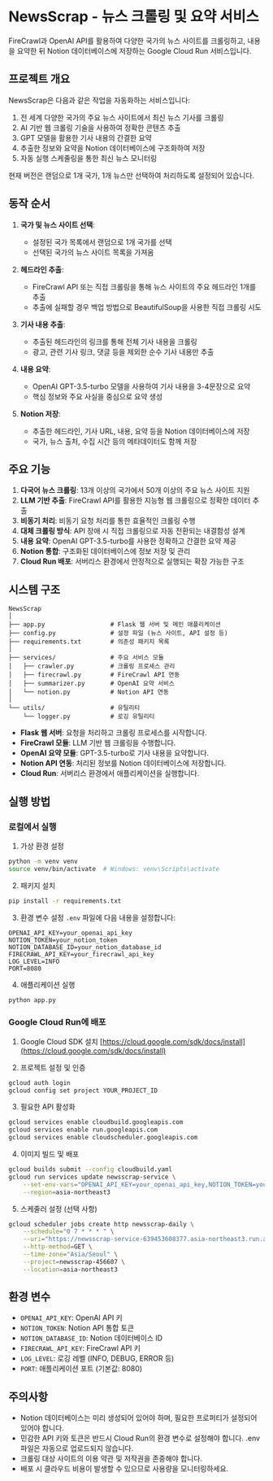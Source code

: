 # NewsScrap - 뉴스 크롤링 및 요약 서비스

FireCrawl과 OpenAI API를 활용하여 다양한 국가의 뉴스 사이트를 크롤링하고, 내용을 요약한 뒤 Notion 데이터베이스에 저장하는 Google Cloud Run 서비스입니다.

## 프로젝트 개요

NewsScrap은 다음과 같은 작업을 자동화하는 서비스입니다:
1. 전 세계 다양한 국가의 주요 뉴스 사이트에서 최신 뉴스 기사를 크롤링
2. AI 기반 웹 크롤링 기술을 사용하여 정확한 콘텐츠 추출
3. GPT 모델을 활용한 기사 내용의 간결한 요약
4. 추출한 정보와 요약을 Notion 데이터베이스에 구조화하여 저장
5. 자동 실행 스케줄링을 통한 최신 뉴스 모니터링

현재 버전은 랜덤으로 1개 국가, 1개 뉴스만 선택하여 처리하도록 설정되어 있습니다.

## 동작 순서

1. **국가 및 뉴스 사이트 선택**:
   - 설정된 국가 목록에서 랜덤으로 1개 국가를 선택
   - 선택된 국가의 뉴스 사이트 목록을 가져옴

2. **헤드라인 추출**:
   - FireCrawl API 또는 직접 크롤링을 통해 뉴스 사이트의 주요 헤드라인 1개를 추출
   - 추출에 실패할 경우 백업 방법으로 BeautifulSoup을 사용한 직접 크롤링 시도

3. **기사 내용 추출**:
   - 추출된 헤드라인의 링크를 통해 전체 기사 내용을 크롤링
   - 광고, 관련 기사 링크, 댓글 등을 제외한 순수 기사 내용만 추출

4. **내용 요약**:
   - OpenAI GPT-3.5-turbo 모델을 사용하여 기사 내용을 3-4문장으로 요약
   - 핵심 정보와 주요 사실을 중심으로 요약 생성

5. **Notion 저장**:
   - 추출한 헤드라인, 기사 URL, 내용, 요약 등을 Notion 데이터베이스에 저장
   - 국가, 뉴스 출처, 수집 시간 등의 메타데이터도 함께 저장

## 주요 기능

1. **다국어 뉴스 크롤링**: 13개 이상의 국가에서 50개 이상의 주요 뉴스 사이트 지원
2. **LLM 기반 추출**: FireCrawl API를 활용한 지능형 웹 크롤링으로 정확한 데이터 추출
3. **비동기 처리**: 비동기 요청 처리를 통한 효율적인 크롤링 수행
4. **대체 크롤링 방식**: API 장애 시 직접 크롤링으로 자동 전환되는 내결함성 설계
5. **내용 요약**: OpenAI GPT-3.5-turbo를 사용한 정확하고 간결한 요약 제공
6. **Notion 통합**: 구조화된 데이터베이스에 정보 저장 및 관리
7. **Cloud Run 배포**: 서버리스 환경에서 안정적으로 실행되는 확장 가능한 구조

## 시스템 구조

```
NewsScrap
│
├── app.py                  # Flask 웹 서버 및 메인 애플리케이션
├── config.py               # 설정 파일 (뉴스 사이트, API 설정 등)
├── requirements.txt        # 의존성 패키지 목록
│
├── services/               # 주요 서비스 모듈
│   ├── crawler.py          # 크롤링 프로세스 관리
│   ├── firecrawl.py        # FireCrawl API 연동
│   ├── summarizer.py       # OpenAI 요약 서비스
│   └── notion.py           # Notion API 연동
│
└── utils/                  # 유틸리티
    └── logger.py           # 로깅 유틸리티
```

- **Flask 웹 서버**: 요청을 처리하고 크롤링 프로세스를 시작합니다.
- **FireCrawl 모듈**: LLM 기반 웹 크롤링을 수행합니다.
- **OpenAI 요약 모듈**: GPT-3.5-turbo로 기사 내용을 요약합니다.
- **Notion API 연동**: 처리된 정보를 Notion 데이터베이스에 저장합니다.
- **Cloud Run**: 서버리스 환경에서 애플리케이션을 실행합니다.

## 실행 방법

### 로컬에서 실행

1. 가상 환경 설정
```bash
python -m venv venv
source venv/bin/activate  # Windows: venv\Scripts\activate
```

2. 패키지 설치
```bash
pip install -r requirements.txt
```

3. 환경 변수 설정
`.env` 파일에 다음 내용을 설정합니다:
```
OPENAI_API_KEY=your_openai_api_key
NOTION_TOKEN=your_notion_token
NOTION_DATABASE_ID=your_notion_database_id
FIRECRAWL_API_KEY=your_firecrawl_api_key
LOG_LEVEL=INFO
PORT=8080
```

4. 애플리케이션 실행
```bash
python app.py
```

### Google Cloud Run에 배포

1. Google Cloud SDK 설치
   [https://cloud.google.com/sdk/docs/install](https://cloud.google.com/sdk/docs/install)

2. 프로젝트 설정 및 인증
```bash
gcloud auth login
gcloud config set project YOUR_PROJECT_ID
```

3. 필요한 API 활성화
```bash
gcloud services enable cloudbuild.googleapis.com
gcloud services enable run.googleapis.com
gcloud services enable cloudscheduler.googleapis.com
```

4. 이미지 빌드 및 배포
```bash
gcloud builds submit --config cloudbuild.yaml
gcloud run services update newsscrap-service \
    --set-env-vars="OPENAI_API_KEY=your_openai_api_key,NOTION_TOKEN=your_notion_token,NOTION_DATABASE_ID=your_database_id,FIRECRAWL_API_KEY=your_firecrawl_api_key" \
    --region=asia-northeast3
```

5. 스케줄러 설정 (선택 사항)
```bash
gcloud scheduler jobs create http newsscrap-daily \
    --schedule="0 7 * * * " \
    --uri="https://newsscrap-service-639453608377.asia-northeast3.run.app" \
    --http-method=GET \
    --time-zone="Asia/Seoul" \
    --project=newsscrap-456607 \
    --location=asia-northeast3
```

## 환경 변수

- `OPENAI_API_KEY`: OpenAI API 키
- `NOTION_TOKEN`: Notion API 통합 토큰
- `NOTION_DATABASE_ID`: Notion 데이터베이스 ID
- `FIRECRAWL_API_KEY`: FireCrawl API 키
- `LOG_LEVEL`: 로깅 레벨 (INFO, DEBUG, ERROR 등)
- `PORT`: 애플리케이션 포트 (기본값: 8080)

## 주의사항

- Notion 데이터베이스는 미리 생성되어 있어야 하며, 필요한 프로퍼티가 설정되어 있어야 합니다.
- 민감한 API 키와 토큰은 반드시 Cloud Run의 환경 변수로 설정해야 합니다. .env 파일은 자동으로 업로드되지 않습니다.
- 크롤링 대상 사이트의 이용 약관 및 저작권을 존중해야 합니다.
- 배포 시 클라우드 비용이 발생할 수 있으므로 사용량을 모니터링하세요. 